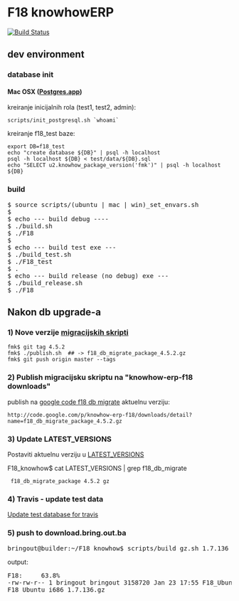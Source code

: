 # F18 knowhowERP

[![Build
Status](https://secure.travis-ci.org/knowhow/F18_knowhow.png?branch=master)](https://travis-ci.org/knowhow/F18_knowhow)

## dev environment

### database init

#### Mac OSX ([Postgres.app](http://postgresapp.com))

kreiranje inicijalnih rola (test1, test2, admin):

    scripts/init_postgresql.sh `whoami`

kreiranje f18_test baze:

    export DB=f18_test
    echo "create database ${DB}" | psql -h localhost
    psql -h localhost ${DB} < test/data/${DB}.sql 
    echo "SELECT u2.knowhow_package_version('fmk')" | psql -h localhost ${DB} 

### build

<pre>
$ source scripts/(ubuntu | mac | win)_set_envars.sh
$
$ echo --- build debug ----
$ ./build.sh
$ ./F18
$ 
$ echo --- build test exe ---
$ ./build_test.sh
$ ./F18_test
$ .
$ echo --- build release (no debug) exe ---
$ ./build_release.sh
$ ./F18
</pre>


## Nakon db upgrade-a

### 1) Nove verzije [migracijskih skripti](https://github.com/knowhow/fmk/blob/master/publish.sh)

    fmk$ git tag 4.5.2
    fmk$ ./publish.sh  ## -> f18_db_migrate_package_4.5.2.gz
    fmk$ git push origin master --tags
 

### 2) Publish migracijsku skriptu na "knowhow-erp-f18 downloads"

publish na [google code f18 db migrate](http://code.google.com/p/knowhow-erp-f18/downloads/list?can=2&q=db+migrate) aktuelnu verziju:

    http://code.google.com/p/knowhow-erp-f18/downloads/detail?name=f18_db_migrate_package_4.5.2.gz

### 3) Update LATEST_VERSIONS

Postaviti aktuelnu verziju u [LATEST_VERSIONS](https://github.com/knowhow/F18_knowhow/blob/master/LATEST_VERSIONS#L1)

F18_knowhow$ cat LATEST_VERSIONS | grep f18_db_migrate
    
     f18_db_migrate_package 4.5.2 gz

### 4) Travis - update test data

[Update test database for travis](https://github.com/knowhow/F18_knowhow/blob/master/TRAVIS.md)

### 5) push to download.bring.out.ba


<pre>
bringout@builder:~/F18_knowhow$ scripts/build_gz.sh 1.7.136 --push
</pre>

output:
<pre>
F18:	 63.8%
-rw-rw-r-- 1 bringout bringout 3158720 Jan 23 17:55 F18_Ubuntu_i686_1.7.136.gz
F18_Ubuntu_i686_1.7.136.gz                                             100% 3085KB   3.0MB/s   00:00 
</pre>

